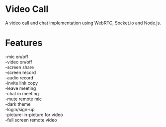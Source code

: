 # Video Call
A video call and chat implementation using WebRTC, Socket.io and Node.js.

# Features
-mic on/off<br />
-video on/off<br />
-screen share<br />
-screen record<br />
-audio record<br />
-invite link copy<br />
-leave meeting<br />
-chat in meeting<br />
-mute remote mic<br />
-dark theme<br />
-login/sign-up<br />
-picture-in-picture for video<br />
-full screen remote video<br />
